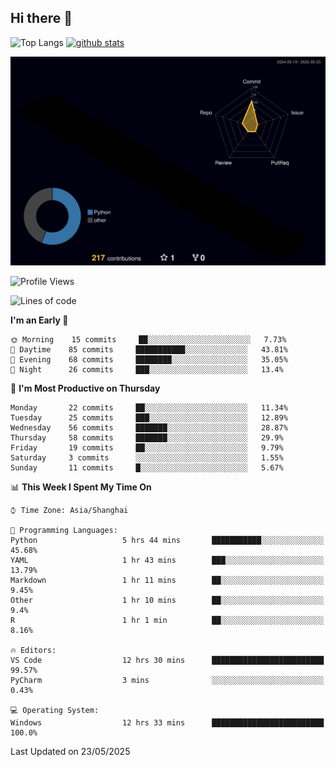 ## Hi there 👋
<p align="left"> 
  <img alt="Top Langs" height="150px" src="https://github-readme-stats.vercel.app/api/top-langs/?username=Sierraki&layout=compact&show_icons=true&theme=onedark" />
  <a href="https://github.com/Sierraki/LC_Solve">
   <img alt="github stats"height="150px"  src="https://github-readme-stats.vercel.app/api/pin/?username=Sierraki&repo=LC_Solve&theme=onedark&show_icons=true" />
  </a>

![](./profile-3d-contrib/profile-night-rainbow.svg)

<!--START_SECTION:waka-->
![Profile Views](http://img.shields.io/badge/Profile%20Views-1-blue)

![Lines of code](https://img.shields.io/badge/From%20Hello%20World%20I%27ve%20Written-977%20lines%20of%20code-blue)

**I'm an Early 🐤** 

```text
🌞 Morning    15 commits     ██░░░░░░░░░░░░░░░░░░░░░░░   7.73% 
🌆 Daytime    85 commits     ███████████░░░░░░░░░░░░░░   43.81% 
🌃 Evening    68 commits     ████████░░░░░░░░░░░░░░░░░   35.05% 
🌙 Night      26 commits     ███░░░░░░░░░░░░░░░░░░░░░░   13.4%

```
📅 **I'm Most Productive on Thursday** 

```text
Monday       22 commits     ██░░░░░░░░░░░░░░░░░░░░░░░   11.34% 
Tuesday      25 commits     ███░░░░░░░░░░░░░░░░░░░░░░   12.89% 
Wednesday    56 commits     ███████░░░░░░░░░░░░░░░░░░   28.87% 
Thursday     58 commits     ███████░░░░░░░░░░░░░░░░░░   29.9% 
Friday       19 commits     ██░░░░░░░░░░░░░░░░░░░░░░░   9.79% 
Saturday     3 commits      ░░░░░░░░░░░░░░░░░░░░░░░░░   1.55% 
Sunday       11 commits     █░░░░░░░░░░░░░░░░░░░░░░░░   5.67%

```


📊 **This Week I Spent My Time On** 

```text
⌚︎ Time Zone: Asia/Shanghai

💬 Programming Languages: 
Python                   5 hrs 44 mins       ███████████░░░░░░░░░░░░░░   45.68% 
YAML                     1 hr 43 mins        ███░░░░░░░░░░░░░░░░░░░░░░   13.79% 
Markdown                 1 hr 11 mins        ██░░░░░░░░░░░░░░░░░░░░░░░   9.45% 
Other                    1 hr 10 mins        ██░░░░░░░░░░░░░░░░░░░░░░░   9.4% 
R                        1 hr 1 min          ██░░░░░░░░░░░░░░░░░░░░░░░   8.16%

🔥 Editors: 
VS Code                  12 hrs 30 mins      █████████████████████████   99.57% 
PyCharm                  3 mins              ░░░░░░░░░░░░░░░░░░░░░░░░░   0.43%

💻 Operating System: 
Windows                  12 hrs 33 mins      █████████████████████████   100.0%

```


 Last Updated on 23/05/2025
<!--END_SECTION:waka-->
